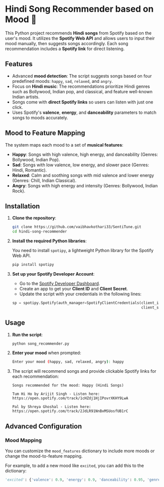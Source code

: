 # Hindi Song Recommender based on Mood 🎵

This Python project recommends **Hindi songs** from Spotify based on the user's mood. It utilizes the **Spotify Web API** and allows users to input their mood manually, then suggests songs accordingly. Each song recommendation includes a **Spotify link** for direct listening.

## Features

- Advanced **mood detection**: The script suggests songs based on four predefined moods: `happy`, `sad`, `relaxed`, and `angry`.
- Focus on **Hindi music**: The recommendations prioritize Hindi genres such as Bollywood, Indian pop, and classical, and feature well-known Indian artists.
- Songs come with **direct Spotify links** so users can listen with just one click.
- Uses Spotify's **valence**, **energy**, and **danceability** parameters to match songs to moods accurately.

## Mood to Feature Mapping

The system maps each mood to a set of **musical features**:

- **Happy**: Songs with high valence, high energy, and danceability (Genres: Bollywood, Indian Pop).
- **Sad**: Songs with low valence, low energy, and slower pace (Genres: Hindi, Romantic).
- **Relaxed**: Calm and soothing songs with mid valence and lower energy (Genres: Chill, Indian Classical).
- **Angry**: Songs with high energy and intensity (Genres: Bollywood, Indian Rock).

## Installation

1. **Clone the repository**:

    ```bash
    git clone https://github.com/vaibhavkothari33/SentiTune.git
    cd hindi-song-recommender
    ```

2. **Install the required Python libraries**:

    You need to install `spotipy`, a lightweight Python library for the Spotify Web API.

    ```bash
    pip install spotipy
    ```

3. **Set up your Spotify Developer Account**:

   - Go to the [Spotify Developer Dashboard](https://developer.spotify.com/dashboard/).
   - Create an app to get your **Client ID** and **Client Secret**.
   - Update the script with your credentials in the following lines:

    ```python
    sp = spotipy.Spotify(auth_manager=SpotifyClientCredentials(client_id='your_client_id',
                                                               client_secret='your_client_secret'))
    ```

## Usage

1. **Run the script**:

    ```bash
    python song_recommender.py
    ```

2. **Enter your mood** when prompted:

    ```bash
    Enter your mood (happy, sad, relaxed, angry): happy
    ```

3. The script will recommend songs and provide clickable Spotify links for each recommendation:

    ```
    Songs recommended for the mood: Happy (Hindi Songs)

    Tum Hi Ho by Arijit Singh - Listen here: https://open.spotify.com/track/1cHZdj1HjIPovrXKHY9LwA

    Pal by Shreya Ghoshal - Listen here: https://open.spotify.com/track/2JdLR91NnBxMSUosfUB1rC
    ```

## Advanced Configuration

### Mood Mapping

You can customize the `mood_features` dictionary to include more moods or change the mood-to-feature mapping.

For example, to add a new mood like `excited`, you can add this to the dictionary:

```python
'excited': {'valence': 0.9, 'energy': 0.9, 'danceability': 0.95, 'genres': ['bollywood', 'party'], 'artists': ['Neha Kakkar', 'Badshah']}
